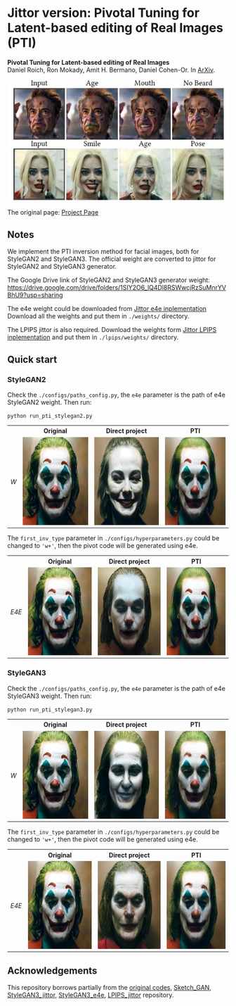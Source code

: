 # Jittor version: Pivotal Tuning for Latent-based editing of Real Images (PTI)

**Pivotal Tuning for Latent-based editing of Real Images**  
Daniel Roich, Ron Mokady, Amit H. Bermano, Daniel Cohen-Or. In [ArXiv](https://arxiv.org/abs/2106.05744).

<p align="center">
<img src="docs/teaser.jpg" width="800px"/>
</p>

The original page: [Project Page](https://github.com/danielroich/PTI)

## Notes
We implement the PTI inversion method for facial images, both for StyleGAN2 and StyleGAN3. 
The official weight are converted to jittor for StyleGAN2 and StyleGAN3 generator. 

The Google Drive link of StyleGAN2 and StyleGAN3 generator weight: https://drive.google.com/drive/folders/1SIY2O6_lQ4Dl8RSWwcjRzSuMnrYVBhU9?usp=sharing

The e4e weight could be downloaded from [Jittor e4e inplementation](https://github.com/ty625911724/Jittor_E4E)
Download all the weights and put them in `./weights/` directory. 

The LPIPS jittor is also required. Download the weights form [Jittor LPIPS inplementation](https://github.com/ty625911724/Jittor_Perceptual-Similarity-Metric) and put them in `./lpips/weights/` directory. 

## Quick start

### StyleGAN2

Check the `./configs/paths_config.py`, the `e4e` parameter is the path of e4e StyleGAN2 weight. Then run: <br>
```
python run_pti_stylegan2.py
```

<table>
<tr>
<th>&nbsp;</th>
<th>Original</th>
<th>Direct project</th>
<th>PTI</th>
</tr>

<!-- Line 1: Original Input -->
<tr>
<td><em>W</em></td>
<td><img src="docs/original.jpg" height="200" width="200" alt="Original Input"></td>
<td><img src="docs/PTI_stylegan2_pivot.jpg" height="200" width="200" alt="Original Input"></td>
<td><img src="docs/PTI_stylegan2_recon.jpg" height="200" width="200" alt="Original Input"></td>
</tr>
</table>

The `first_inv_type` parameter in `./configs/hyperparameters.py` could be changed to `'w+'`, then the pivot code will be generated using e4e.

<table>
<tr>
<th>&nbsp;</th>
<th>Original</th>
<th>Direct project</th>
<th>PTI</th>
</tr>

<!-- Line 1: Original Input -->
<tr>
<td><em>E4E</em></td>
<td><img src="docs/original.jpg" height="200" width="200" alt="Original Input"></td>
<td><img src="docs/e4e_stylegan2_pivot.jpg" height="200" width="200" alt="Original Input"></td>
<td><img src="docs/e4e_stylegan2_recon.jpg" height="200" width="200" alt="Original Input"></td>
</tr>
</table>


### StyleGAN3

Check the `./configs/paths_config.py`, the `e4e` parameter is the path of e4e StyleGAN3 weight. Then run: <br>
```
python run_pti_stylegan3.py
```

<table>
<tr>
<th>&nbsp;</th>
<th>Original</th>
<th>Direct project</th>
<th>PTI</th>
</tr>

<!-- Line 1: Original Input -->
<tr>
<td><em>W</em></td>
<td><img src="docs/original.jpg" height="200" width="200" alt="Original Input"></td>
<td><img src="docs/PTI_stylegan3_pivot.jpg" height="200" width="200" alt="Original Input"></td>
<td><img src="docs/PTI_stylegan3_recon.jpg" height="200" width="200" alt="Original Input"></td>
</tr>
</table>

The `first_inv_type` parameter in `./configs/hyperparameters.py` could be changed to `'w+'`, then the pivot code will be generated using e4e.

<table>
<tr>
<th>&nbsp;</th>
<th>Original</th>
<th>Direct project</th>
<th>PTI</th>
</tr>

<!-- Line 1: Original Input -->
<tr>
<td><em>E4E</em></td>
<td><img src="docs/original.jpg" height="200" width="200" alt="Original Input"></td>
<td><img src="docs/e4e_stylegan3_pivot.jpg" height="200" width="200" alt="Original Input"></td>
<td><img src="docs/e4e_stylegan3_recon.jpg" height="200" width="200" alt="Original Input"></td>
</tr>
</table>

## Acknowledgements

This repository borrows partially from the [original codes](https://github.com/danielroich/PTI), [Sketch_GAN](https://github.com/maxminder/gansketching_reproducing), [StyleGAN3_jittor](https://github.com/ty625911724/Jittor_StyleGAN3), [StyleGAN3_e4e](https://github.com/ty625911724/Jittor_E4E), [LPIPS_jittor](https://github.com/ty625911724/Jittor_Perceptual-Similarity-Metric) repository.
